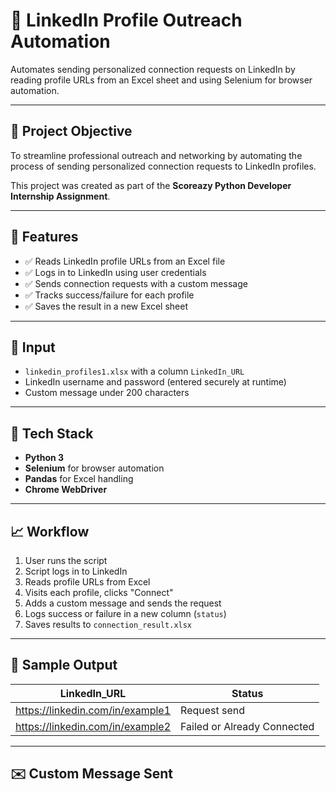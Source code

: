 # 🔗 LinkedIn Profile Outreach Automation

Automates sending personalized connection requests on LinkedIn by reading profile URLs from an Excel sheet and using Selenium for browser automation.

---

## 📌 Project Objective

To streamline professional outreach and networking by automating the process of sending personalized connection requests to LinkedIn profiles.

This project was created as part of the **Scoreazy Python Developer Internship Assignment**.

---

## 🚀 Features

- ✅ Reads LinkedIn profile URLs from an Excel file  
- ✅ Logs in to LinkedIn using user credentials  
- ✅ Sends connection requests with a custom message  
- ✅ Tracks success/failure for each profile  
- ✅ Saves the result in a new Excel sheet  

---

## 📂 Input

- `linkedin_profiles1.xlsx` with a column `LinkedIn_URL`  
- LinkedIn username and password (entered securely at runtime)  
- Custom message under 200 characters  

---

## 🧠 Tech Stack

- **Python 3**  
- **Selenium** for browser automation  
- **Pandas** for Excel handling  
- **Chrome WebDriver**

---

## 📈 Workflow

1. User runs the script  
2. Script logs in to LinkedIn  
3. Reads profile URLs from Excel  
4. Visits each profile, clicks "Connect"  
5. Adds a custom message and sends the request  
6. Logs success or failure in a new column (`status`)  
7. Saves results to `connection_result.xlsx`

---

## 🧪 Sample Output

| LinkedIn_URL                         | Status                      |
|-------------------------------------|-----------------------------|
| https://linkedin.com/in/example1    | Request send                |
| https://linkedin.com/in/example2    | Failed or Already Connected |

---

## ✉️ Custom Message Sent

